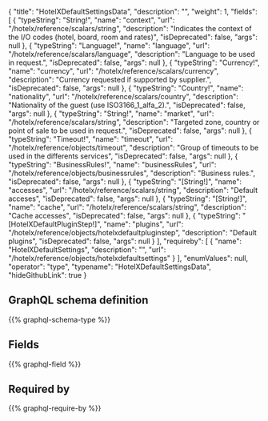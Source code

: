{
  "title": "HotelXDefaultSettingsData",
  "description": "",
  "weight": 1,
  "fields": [
    {
      "typeString": "String!",
      "name": "context",
      "url": "/hotelx/reference/scalars/string",
      "description": "Indicates the context of the I/O codes (hotel, board, room and rates)",
      "isDeprecated": false,
      "args": null
    },
    {
      "typeString": "Language!",
      "name": "language",
      "url": "/hotelx/reference/scalars/language",
      "description": "Language to be used in request.",
      "isDeprecated": false,
      "args": null
    },
    {
      "typeString": "Currency!",
      "name": "currency",
      "url": "/hotelx/reference/scalars/currency",
      "description": "Currency requested if supported by supplier.",
      "isDeprecated": false,
      "args": null
    },
    {
      "typeString": "Country!",
      "name": "nationality",
      "url": "/hotelx/reference/scalars/country",
      "description": "Nationality of the guest (use ISO3166_1_alfa_2).",
      "isDeprecated": false,
      "args": null
    },
    {
      "typeString": "String!",
      "name": "market",
      "url": "/hotelx/reference/scalars/string",
      "description": "Targeted zone, country or point of sale to be used in request.",
      "isDeprecated": false,
      "args": null
    },
    {
      "typeString": "Timeout!",
      "name": "timeout",
      "url": "/hotelx/reference/objects/timeout",
      "description": "Group of timeouts to be used in the differents services",
      "isDeprecated": false,
      "args": null
    },
    {
      "typeString": "BusinessRules!",
      "name": "businessRules",
      "url": "/hotelx/reference/objects/businessrules",
      "description": "Business rules.",
      "isDeprecated": false,
      "args": null
    },
    {
      "typeString": "[String!]",
      "name": "accesses",
      "url": "/hotelx/reference/scalars/string",
      "description": "Default acceses",
      "isDeprecated": false,
      "args": null
    },
    {
      "typeString": "[String!]",
      "name": "cache",
      "url": "/hotelx/reference/scalars/string",
      "description": "Cache accesses",
      "isDeprecated": false,
      "args": null
    },
    {
      "typeString": "[HotelXDefaultPluginStep!]",
      "name": "plugins",
      "url": "/hotelx/reference/objects/hotelxdefaultpluginstep",
      "description": "Default plugins",
      "isDeprecated": false,
      "args": null
    }
  ],
  "requireby": [
    {
      "name": "HotelXDefaultSettings",
      "description": "",
      "url": "/hotelx/reference/objects/hotelxdefaultsettings"
    }
  ],
  "enumValues": null,
  "operator": "type",
  "typename": "HotelXDefaultSettingsData",
  "hideGithubLink": true
}
## GraphQL schema definition

{{% graphql-schema-type %}}

## Fields

{{% graphql-field %}}

## Required by

{{% graphql-require-by %}}

